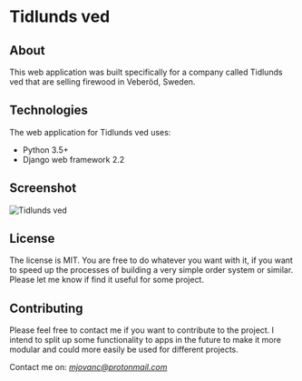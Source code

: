 # Tidlunds ved

## About

This web application was built specifically for a company called Tidlunds ved that are selling firewood in Veberöd, Sweden.

## Technologies

The web application for Tidlunds ved uses:

* Python 3.5+
* Django web framework 2.2

## Screenshot

![Tidlunds ved](tidlundsved-screenshot.png)

## License

The license is MIT. You are free to do whatever you want with it, if you want to speed up the processes of building a very simple order system or similar. Please let me know if find it useful for some project.

## Contributing

Please feel free to contact me if you want to contribute to the project. I intend to split up some functionality to apps in the future to make it more modular and could more easily be used for different projects.

Contact me on: *mjovanc@protonmail.com*
